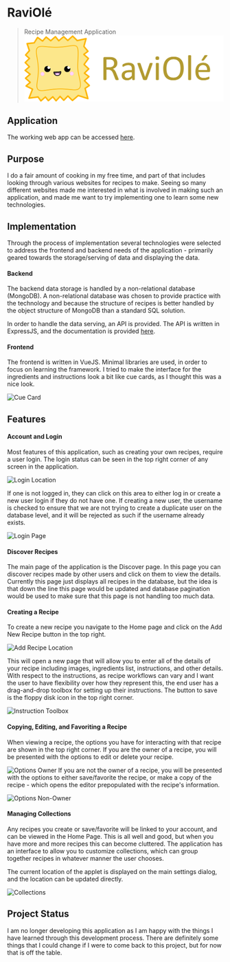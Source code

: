 # RaviOlé
> Recipe Management Application
![Logo](https://raw.githubusercontent.com/AncientAbysswalker/RecipeManager/master/readme/logo.png)

## Application
The working web app can be accessed [here](http://app.raviole.cerberus-heuristics.com).

## Purpose
I do a fair amount of cooking in my free time, and part of that includes looking through various websites for recipes to make. Seeing so many different websites made me interested in what is involved in making such an application, and made me want to try implementing one to learn some new technologies.

## Implementation

Through the process of implementation several technologies were selected to address the frontend and backend needs of the application - primarily geared towards the storage/serving of data and displaying the data.

#### Backend

The backend data storage is handled by a non-relational database (MongoDB). A non-relational database was chosen to provide practice with the technology and because the structure of recipes is better handled by the object structure of MongoDB than a standard SQL solution.

In order to handle the data serving, an API is provided. The API is written in ExpressJS, and the documentation is provided [here](http://raviole.cerberus-heuristics.com/documentation/).

#### Frontend

The frontend is written in VueJS. Minimal libraries are used, in order to focus on learning the framework. I tried to make the interface for the ingredients and instructions look a bit like cue cards, as I thought this was a nice look.

![Cue Card](https://raw.githubusercontent.com/AncientAbysswalker/Elysian-Cannon/master/readme/card_view.png)

## Features

#### Account and Login
Most features of this application, such as creating your own recipes, require a user login. The login status can be seen in the top right corner of any screen in the application.

![Login Location](https://raw.githubusercontent.com/AncientAbysswalker/Elysian-Cannon/master/readme/login_location.png)

If one is not logged in, they can click on this area to either log in or create a new user login if they do not have one. If creating a new user, the username is checked to ensure that we are not trying to create a duplicate user on the database level, and it will be rejected as such if the username already exists.

![Login Page](https://raw.githubusercontent.com/AncientAbysswalker/Elysian-Cannon/master/readme/login_page.png)

#### Discover Recipes

The main page of the application is the Discover page. In this page you can discover recipes made by other users and click on them to view the details. Currently this page just displays all recipes in the database, but the idea is that down the line this page would be updated and database pagination would be used to make sure that this page is not handling too much data.



#### Creating a Recipe
To create a new recipe you navigate to the Home page and click on the Add New Recipe button in the top right.

![Add Recipe Location](https://raw.githubusercontent.com/AncientAbysswalker/Elysian-Cannon/master/readme/new_recipe_location.png)

This will open a new page that will allow you to enter all of the details of your recipe including images, ingredients list, instructions, and other details. With respect to the instructions, as recipe workflows can vary and I want the user to have flexibility over how they represent this, the end user has a drag-and-drop toolbox for setting up their instructions. The button to save is the floppy disk icon in the top right corner.

![Instruction Toolbox](https://raw.githubusercontent.com/AncientAbysswalker/Elysian-Cannon/master/readme/instruction_toolbox.png)

#### Copying, Editing, and Favoriting a Recipe

When viewing a recipe, the options you have for interacting with that recipe are shown in the top right corner. If you are the owner of a recipe, you will be presented with the options to edit or delete your recipe.

![Options Owner](https://raw.githubusercontent.com/AncientAbysswalker/Elysian-Cannon/master/readme/edit_delete.png)
 If you are not the owner of a recipe, you will be presented with the options to either save/favorite the recipe, or make a copy of the recipe - which opens the editor prepopulated with the recipe's information.

![Options Non-Owner](https://raw.githubusercontent.com/AncientAbysswalker/Elysian-Cannon/master/readme/favorite_copy.png)

#### Managing Collections
Any recipes you create or save/favorite will be linked to your account, and can be viewed in the Home Page. This is all well and good, but when you have more and more recipes this can become cluttered. The application has an interface to allow you to customize collections, which can group together recipes in whatever manner the user chooses.

The current location of the applet is displayed on the main settings dialog, and the location can be updated directly.

![Collections](https://raw.githubusercontent.com/AncientAbysswalker/Elysian-Cannon/master/readme/collections.png)

## Project Status

I am no longer developing this application as I am happy with the things I have learned through this development process. There are definitely some things that I could change if I were to come back to this project, but for now that is off the table.
